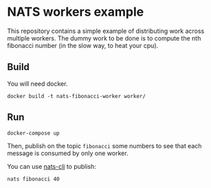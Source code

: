 # NATS workers example
This repository contains a simple example of distributing work across multiple workers.
The dummy work to be done is to compute the nth fibonacci number (in the slow way, to heat your cpu).

## Build
You will need docker.
```
docker build -t nats-fibonacci-worker worker/
```
## Run
```
docker-compose up
```

Then, publish on the topic `fibonacci` some numbers to see that each message is consumed by only one worker.

You can use [nats-cli](https://www.npmjs.com/package/nats-cli) to publish:
```
nats fibonacci 40
```
